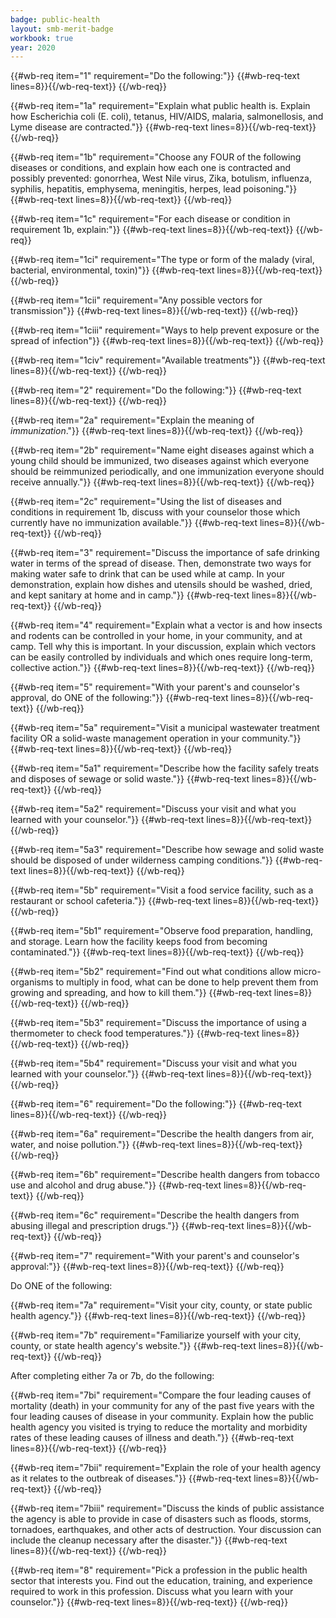 ```yaml
---
badge: public-health
layout: smb-merit-badge
workbook: true
year: 2020
---
```



{{#wb-req item="1" requirement="Do the following:"}}
{{#wb-req-text lines=8}}{{/wb-req-text}}
{{/wb-req}}

{{#wb-req item="1a" requirement="Explain what public health is. Explain how Escherichia coli (E. coli), tetanus, HIV/AIDS, malaria, salmonellosis, and Lyme disease are contracted."}}
{{#wb-req-text lines=8}}{{/wb-req-text}}
{{/wb-req}}

{{#wb-req item="1b" requirement="Choose any FOUR of the following diseases or conditions, and explain how each one is contracted and possibly prevented: gonorrhea, West Nile virus, Zika, botulism, influenza, syphilis, hepatitis, emphysema, meningitis, herpes, lead poisoning."}}
{{#wb-req-text lines=8}}{{/wb-req-text}}
{{/wb-req}}

{{#wb-req item="1c" requirement="For each disease or condition in requirement 1b, explain:"}}
{{#wb-req-text lines=8}}{{/wb-req-text}}
{{/wb-req}}

{{#wb-req item="1ci" requirement="The type or form of the malady (viral, bacterial, environmental, toxin)"}}
{{#wb-req-text lines=8}}{{/wb-req-text}}
{{/wb-req}}

{{#wb-req item="1cii" requirement="Any possible vectors for transmission"}}
{{#wb-req-text lines=8}}{{/wb-req-text}}
{{/wb-req}}

{{#wb-req item="1ciii" requirement="Ways to help prevent exposure or the spread of infection"}}
{{#wb-req-text lines=8}}{{/wb-req-text}}
{{/wb-req}}

{{#wb-req item="1civ" requirement="Available treatments"}}
{{#wb-req-text lines=8}}{{/wb-req-text}}
{{/wb-req}}

{{#wb-req item="2" requirement="Do the following:"}}
{{#wb-req-text lines=8}}{{/wb-req-text}}
{{/wb-req}}

{{#wb-req item="2a" requirement="Explain the meaning of *immunization*."}}
{{#wb-req-text lines=8}}{{/wb-req-text}}
{{/wb-req}}

{{#wb-req item="2b" requirement="Name eight diseases against which a young child should be immunized, two diseases against which everyone should be reimmunized periodically, and one immunization everyone should receive annually."}}
{{#wb-req-text lines=8}}{{/wb-req-text}}
{{/wb-req}}

{{#wb-req item="2c" requirement="Using the list of diseases and conditions in requirement 1b, discuss with your counselor those which currently have no immunization available."}}
{{#wb-req-text lines=8}}{{/wb-req-text}}
{{/wb-req}}

{{#wb-req item="3" requirement="Discuss the importance of safe drinking water in terms of the spread of disease. Then, demonstrate two ways for making water safe to drink that can be used while at camp. In your demonstration, explain how dishes and utensils should be washed, dried, and kept sanitary at home and in camp."}}
{{#wb-req-text lines=8}}{{/wb-req-text}}
{{/wb-req}}

{{#wb-req item="4" requirement="Explain what a vector is and how insects and rodents can be controlled in your home, in your community, and at camp. Tell why this is important. In your discussion, explain which vectors can be easily controlled by individuals and which ones require long-term, collective action."}}
{{#wb-req-text lines=8}}{{/wb-req-text}}
{{/wb-req}}

{{#wb-req item="5" requirement="With your parent's and counselor's approval, do ONE of the following:"}}
{{#wb-req-text lines=8}}{{/wb-req-text}}
{{/wb-req}}

{{#wb-req item="5a" requirement="Visit a municipal wastewater treatment facility OR a solid-waste management operation in your community."}}
{{#wb-req-text lines=8}}{{/wb-req-text}}
{{/wb-req}}

{{#wb-req item="5a1" requirement="Describe how the facility safely treats and disposes of sewage or solid waste."}}
{{#wb-req-text lines=8}}{{/wb-req-text}}
{{/wb-req}}

{{#wb-req item="5a2" requirement="Discuss your visit and what you learned with your counselor."}}
{{#wb-req-text lines=8}}{{/wb-req-text}}
{{/wb-req}}

{{#wb-req item="5a3" requirement="Describe how sewage and solid waste should be disposed of under wilderness camping conditions."}}
{{#wb-req-text lines=8}}{{/wb-req-text}}
{{/wb-req}}

{{#wb-req item="5b" requirement="Visit a food service facility, such as a restaurant or school cafeteria."}}
{{#wb-req-text lines=8}}{{/wb-req-text}}
{{/wb-req}}

{{#wb-req item="5b1" requirement="Observe food preparation, handling, and storage. Learn how the facility keeps food from becoming contaminated."}}
{{#wb-req-text lines=8}}{{/wb-req-text}}
{{/wb-req}}

{{#wb-req item="5b2" requirement="Find out what conditions allow micro-organisms to multiply in food, what can be done to help prevent them from growing and spreading, and how to kill them."}}
{{#wb-req-text lines=8}}{{/wb-req-text}}
{{/wb-req}}

{{#wb-req item="5b3" requirement="Discuss the importance of using a thermometer to check food temperatures."}}
{{#wb-req-text lines=8}}{{/wb-req-text}}
{{/wb-req}}

{{#wb-req item="5b4" requirement="Discuss your visit and what you learned with your counselor."}}
{{#wb-req-text lines=8}}{{/wb-req-text}}
{{/wb-req}}

{{#wb-req item="6" requirement="Do the following:"}}
{{#wb-req-text lines=8}}{{/wb-req-text}}
{{/wb-req}}

{{#wb-req item="6a" requirement="Describe the health dangers from air, water, and noise pollution."}}
{{#wb-req-text lines=8}}{{/wb-req-text}}
{{/wb-req}}

{{#wb-req item="6b" requirement="Describe health dangers from tobacco use and alcohol and drug abuse."}}
{{#wb-req-text lines=8}}{{/wb-req-text}}
{{/wb-req}}

{{#wb-req item="6c" requirement="Describe the health dangers from abusing illegal and prescription drugs."}}
{{#wb-req-text lines=8}}{{/wb-req-text}}
{{/wb-req}}

{{#wb-req item="7" requirement="With your parent's and counselor's approval:"}}
{{#wb-req-text lines=8}}{{/wb-req-text}}
{{/wb-req}}

Do ONE of the following:

{{#wb-req item="7a" requirement="Visit your city, county, or state public health agency."}}
{{#wb-req-text lines=8}}{{/wb-req-text}}
{{/wb-req}}

{{#wb-req item="7b" requirement="Familiarize yourself with your city, county, or state health agency's website."}}
{{#wb-req-text lines=8}}{{/wb-req-text}}
{{/wb-req}}

After completing either 7a or 7b, do the following:

{{#wb-req item="7bi" requirement="Compare the four leading causes of mortality (death) in your community for any of the past five years with the four leading causes of disease in your community. Explain how the public health agency you visited is trying to reduce the mortality and morbidity rates of these leading causes of illness and death."}}
{{#wb-req-text lines=8}}{{/wb-req-text}}
{{/wb-req}}

{{#wb-req item="7bii" requirement="Explain the role of your health agency as it relates to the outbreak of diseases."}}
{{#wb-req-text lines=8}}{{/wb-req-text}}
{{/wb-req}}

{{#wb-req item="7biii" requirement="Discuss the kinds of public assistance the agency is able to provide in case of disasters such as floods, storms, tornadoes, earthquakes, and other acts of destruction. Your discussion can include the cleanup necessary after the disaster."}}
{{#wb-req-text lines=8}}{{/wb-req-text}}
{{/wb-req}}

{{#wb-req item="8" requirement="Pick a profession in the public health sector that interests you. Find out the education, training, and experience required to work in this profession. Discuss what you learn with your counselor."}}
{{#wb-req-text lines=8}}{{/wb-req-text}}
{{/wb-req}}
